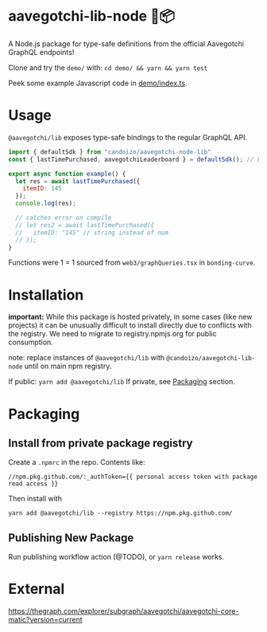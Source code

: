 # aavegotchi-lib-node 👻📦

A Node.js package for type-safe definitions from the official Aavegotchi GraphQL endpoints!

Clone and try the `demo/` with: `cd demo/ && yarn && yarn test`

Peek some example Javascript code in [demo/index.ts](./demo/index.ts).

# Usage

`@aavegotchi/lib` exposes type-safe bindings to the regular GraphQL API.

```js
import { defaultSdk } from "candoizo/aavegotchi-node-lib"
const { lastTimePurchased, aavegotchiLeaderboard } = defaultSdk(); // Pixelcraft's queries

export async function example() {
  let res = await lastTimePurchased({
    itemID: 145
  });
  console.log(res);

  // catches error on compile
  // let res2 = await lastTimePurchased({
  //   itemID: "145" // string instead of num
  // });
}

```

Functions were 1 = 1 sourced from `web3/graphQueries.tsx` in `bonding-curve`.

# Installation

**important:** While this package is hosted privately, in some cases (like new projects) it can be unusually difficult to install directly due to conflicts with the registry. We need to migrate to registry.npmjs.org for public consumption.

note: replace instances of `@aavegotchi/lib` with `@candoizo/aavegotchi-lib-node` until on main npm registry.

If public: `yarn add @aavegotchi/lib`
If private, see [Packaging](#packaging) section.

# Packaging

## Install from private package registry

Create a `.npmrc` in the repo. Contents like:

    //npm.pkg.github.com/:_authToken={{ personal access token with package read access }}

Then install with

    yarn add @aavegotchi/lib --registry https://npm.pkg.github.com/

## Publishing New Package

Run publishing workflow action (@TODO), or `yarn release` works.

# External

<https://thegraph.com/explorer/subgraph/aavegotchi/aavegotchi-core-matic?version=current>
